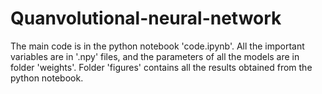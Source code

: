 # Quanvolutional-neural-network
The main code is in the python notebook 'code.ipynb'. All the important variables are in '.npy' files, and the parameters of all the models are in folder 'weights'. Folder 'figures' contains all the results obtained from the python notebook.
